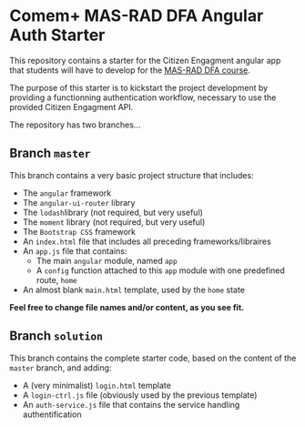 # Comem+ MAS-RAD DFA Angular Auth Starter

This repository contains a starter for the Citizen Engagment angular app that students will have to develop for the [MAS-RAD DFA course][masrad].

The purpose of this starter is to kickstart the project development by providing a functionning authentication workflow, necessary to use the provided Citizen Engagment API.

The repository has two branches...

## Branch `master`

This branch contains a very basic project structure that includes:
* The `angular` framework
* The `angular-ui-router` library
* The `lodash`library (not required, but very useful)
* The `moment` library (not required, but very useful)
* The `Bootstrap CSS` framework
* An `index.html` file that includes all preceding frameworks/libraires
* An `app.js` file that contains:
  * The main `angular` module, named `app`
  * A `config` function attached to this `app` module with one predefined route, `home`
* An almost blank `main.html` template, used by the `home` state

**Feel free to change file names and/or content, as you see fit.**

## Branch `solution`

This branch contains the complete starter code, based on the content of the `master` branch, and adding:
* A (very minimalist) `login.html` template
* A `login-ctrl.js` file (obviously used by the previous template)
* An `auth-service.js` file that contains the service handling authentification

[masrad]: https://github.com/MediaComem/comem-masrad-dfa